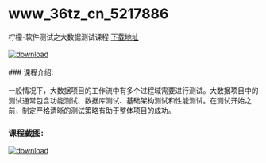 # www_36tz_cn_5217886
柠檬-软件测试之大数据测试课程
[下载地址](http://www.36tz.cn/article/5217886 "下载地址")
<br/></br>[![download](http://36tz.cn/muke_img/2021_01_1-101-300x171.png "下载地址")](http://www.36tz.cn/article/5217886 "下载地址")
<br/></br>### 课程介绍:<br/></br>一般情况下，大数据项目的工作流中有多个过程域需要进行测试。大数据项目中的测试通常包含功能测试、数据库测试、基础架构测试和性能测试。在测试开始之前，制定严格清晰的测试策略有助于整体项目的成功。

### 课程截图:
[![download](http://36tz.cn/muke_img/2021_01_2-118.png "下载地址")](http://www.36tz.cn/article/5217886 "下载地址")

